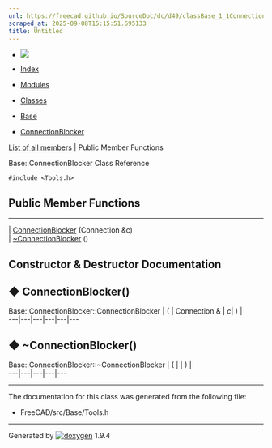 ```yaml
---
url: https://freecad.github.io/SourceDoc/dc/d49/classBase_1_1ConnectionBlocker.html
scraped_at: 2025-09-08T15:15:51.695133
title: Untitled
---
```


  * [ ![](https://www.freecad.org/svg/logo-freecad.svg) ](https://freecadweb.org "FreeCAD")
  * [Index](../../index.html "Index")
  * [Modules](../../modules.html "Modules list")
  * [Classes](../../annotated.html "Annotated list")

  * [Base](../../db/d07/namespaceBase.html)
  * [ConnectionBlocker](../../dc/d49/classBase_1_1ConnectionBlocker.html)

[List of all members](../../d1/dc6/classBase_1_1ConnectionBlocker-members.html) | Public Member Functions

Base::ConnectionBlocker Class Reference

`#include <Tools.h>`

##  Public Member Functions  
  
---  
|
[ConnectionBlocker](../../dc/d49/classBase_1_1ConnectionBlocker.html#a185ab606d48127d41cf896b873f75f33)
(Connection &c)  
|
[~ConnectionBlocker](../../dc/d49/classBase_1_1ConnectionBlocker.html#a411e9091f8817aae8f87f3c57361717a)
()  
  
## Constructor & Destructor Documentation

## ◆ ConnectionBlocker()

Base::ConnectionBlocker::ConnectionBlocker  | ( | Connection & | _c_| ) |   
---|---|---|---|---|---  
  
## ◆ ~ConnectionBlocker()

Base::ConnectionBlocker::~ConnectionBlocker  | ( | | ) |   
---|---|---|---|---  
  
* * *

The documentation for this class was generated from the following file:

  * FreeCAD/src/Base/Tools.h

* * *

Generated by
[![doxygen](../../doxygen.svg)](https://www.doxygen.org/index.html) 1.9.4


